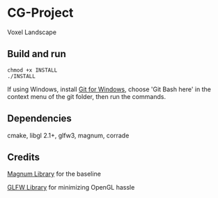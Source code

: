 # CG-Project

Voxel Landscape

## Build and run

    chmod +x INSTALL
    ./INSTALL

If using Windows, install [Git for Windows](https://gitforwindows.org/), choose 'Git Bash here'
in the context menu of the git folder, then run the commands.

## Dependencies

cmake, libgl 2.1+, glfw3, magnum, corrade

## Credits

[Magnum Library](https://github.com/mosra/magnum) for the baseline

[GLFW Library](https://github.com/glfw/glfw) for minimizing OpenGL hassle